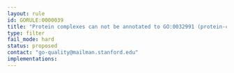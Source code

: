 ```yaml
---
layout: rule
id: GORULE:0000039
title: "Protein complexes can not be annotated to GO:0032991 (protein-containing complex) or its descendants "
type: filter
fail_mode: hard
status: proposed
contact: "go-quality@mailman.stanford.edu"
implementations:
---
```

